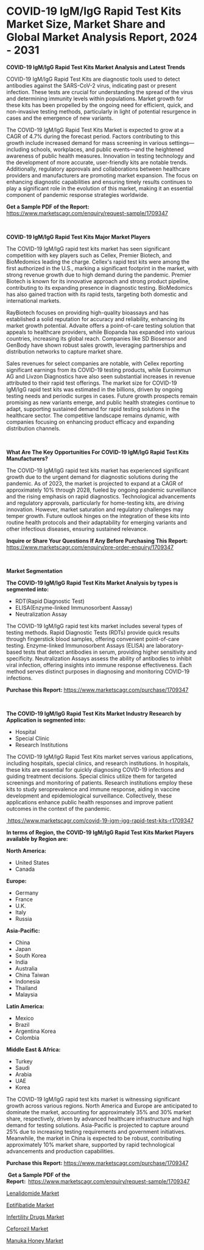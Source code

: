 <p><h1>COVID-19 IgM/IgG Rapid Test Kits Market Size, Market Share and Global Market Analysis Report, 2024 - 2031</h1></p><p><strong>COVID-19 IgM/IgG Rapid Test Kits Market Analysis and Latest Trends</strong></p>
<p><p>COVID-19 IgM/IgG Rapid Test Kits are diagnostic tools used to detect antibodies against the SARS-CoV-2 virus, indicating past or present infection. These tests are crucial for understanding the spread of the virus and determining immunity levels within populations. Market growth for these kits has been propelled by the ongoing need for efficient, quick, and non-invasive testing methods, particularly in light of potential resurgence in cases and the emergence of new variants.</p><p>The COVID-19 IgM/IgG Rapid Test Kits Market is expected to grow at a CAGR of 4.7% during the forecast period. Factors contributing to this growth include increased demand for mass screening in various settings—including schools, workplaces, and public events—and the heightened awareness of public health measures. Innovation in testing technology and the development of more accurate, user-friendly kits are notable trends. Additionally, regulatory approvals and collaborations between healthcare providers and manufacturers are promoting market expansion. The focus on enhancing diagnostic capabilities and ensuring timely results continues to play a significant role in the evolution of this market, making it an essential component of pandemic response strategies worldwide.</p></p>
<p><strong>Get a Sample PDF of the Report:&nbsp;</strong> <a href="https://www.marketscagr.com/enquiry/request-sample/1709347?utm_campaign=1813&utm_medium=2&utm_source=Github&utm_content=ia&utm_term=21102024&utm_id=covid-19-igmigg-rapid-test-kits">https://www.marketscagr.com/enquiry/request-sample/1709347</a></p>
<p>&nbsp;</p>
<p><strong>COVID-19 IgM/IgG Rapid Test Kits Major Market Players</strong></p>
<p><p>The COVID-19 IgM/IgG rapid test kits market has seen significant competition with key players such as Cellex, Premier Biotech, and BioMedomics leading the charge. Cellex's rapid test kits were among the first authorized in the U.S., marking a significant footprint in the market, with strong revenue growth due to high demand during the pandemic. Premier Biotech is known for its innovative approach and strong product pipeline, contributing to its expanding presence in diagnostic testing. BioMedomics has also gained traction with its rapid tests, targeting both domestic and international markets.</p><p>RayBiotech focuses on providing high-quality bioassays and has established a solid reputation for accuracy and reliability, enhancing its market growth potential. Advaite offers a point-of-care testing solution that appeals to healthcare providers, while Biopanda has expanded into various countries, increasing its global reach. Companies like SD Biosensor and GenBody have shown robust sales growth, leveraging partnerships and distribution networks to capture market share.</p><p>Sales revenues for select companies are notable, with Cellex reporting significant earnings from its COVID-19 testing products, while Euroimmun AG and Livzon Diagnostics have also seen substantial increases in revenue attributed to their rapid test offerings. The market size for COVID-19 IgM/IgG rapid test kits was estimated in the billions, driven by ongoing testing needs and periodic surges in cases. Future growth prospects remain promising as new variants emerge, and public health strategies continue to adapt, supporting sustained demand for rapid testing solutions in the healthcare sector. The competitive landscape remains dynamic, with companies focusing on enhancing product efficacy and expanding distribution channels.</p></p>
<p>&nbsp;</p>
<p><strong>What Are The Key Opportunities For COVID-19 IgM/IgG Rapid Test Kits Manufacturers?</strong></p>
<p><p>The COVID-19 IgM/IgG rapid test kits market has experienced significant growth due to the urgent demand for diagnostic solutions during the pandemic. As of 2023, the market is projected to expand at a CAGR of approximately 10% through 2028, fueled by ongoing pandemic surveillance and the rising emphasis on rapid diagnostics. Technological advancements and regulatory approvals, particularly for home-testing kits, are driving innovation. However, market saturation and regulatory challenges may temper growth. Future outlook hinges on the integration of these kits into routine health protocols and their adaptability for emerging variants and other infectious diseases, ensuring sustained relevance.</p></p>
<p><strong>Inquire or Share Your Questions If Any Before Purchasing This Report:</strong> <a href="https://www.marketscagr.com/enquiry/pre-order-enquiry/1709347?utm_campaign=1813&utm_medium=2&utm_source=Github&utm_content=ia&utm_term=21102024&utm_id=covid-19-igmigg-rapid-test-kits">https://www.marketscagr.com/enquiry/pre-order-enquiry/1709347</a></p>
<p>&nbsp;</p>
<p><strong>Market Segmentation</strong></p>
<p><strong>The COVID-19 IgM/IgG Rapid Test Kits Market Analysis by types is segmented into:</strong></p>
<p><ul><li>RDT(Rapid Diagnostic Test)</li><li>ELISA(Enzyme-linked Immunosorbent Aassay)</li><li>Neutralization Assay</li></ul></p>
<p><p>The COVID-19 IgM/IgG rapid test kits market includes several types of testing methods. Rapid Diagnostic Tests (RDTs) provide quick results through fingerstick blood samples, offering convenient point-of-care testing. Enzyme-linked Immunosorbent Assays (ELISA) are laboratory-based tests that detect antibodies in serum, providing higher sensitivity and specificity. Neutralization Assays assess the ability of antibodies to inhibit viral infection, offering insights into immune response effectiveness. Each method serves distinct purposes in diagnosing and monitoring COVID-19 infections.</p></p>
<p><strong>Purchase this Report:&nbsp;</strong><a href="https://www.marketscagr.com/purchase/1709347?utm_campaign=1813&utm_medium=2&utm_source=Github&utm_content=ia&utm_term=21102024&utm_id=covid-19-igmigg-rapid-test-kits">https://www.marketscagr.com/purchase/1709347</a></p>
<p>&nbsp;</p>
<p><strong>The COVID-19 IgM/IgG Rapid Test Kits Market Industry Research by Application is segmented into:</strong></p>
<p><ul><li>Hospital</li><li>Special Clinic</li><li>Research Institutions</li></ul></p>
<p><p>The COVID-19 IgM/IgG Rapid Test Kits market serves various applications, including hospitals, special clinics, and research institutions. In hospitals, these kits are essential for quickly diagnosing COVID-19 infections and guiding treatment decisions. Special clinics utilize them for targeted screenings and monitoring of patients. Research institutions employ these kits to study seroprevalence and immune response, aiding in vaccine development and epidemiological surveillance. Collectively, these applications enhance public health responses and improve patient outcomes in the context of the pandemic.</p></p>
<p><a href="https://www.marketscagr.com/covid-19-igm-igg-rapid-test-kits-r1709347?utm_campaign=1813&utm_medium=2&utm_source=Github&utm_content=ia&utm_term=21102024&utm_id=covid-19-igmigg-rapid-test-kits">&nbsp;https://www.marketscagr.com/covid-19-igm-igg-rapid-test-kits-r1709347</a></p>
<p><strong>In terms of Region, the COVID-19 IgM/IgG Rapid Test Kits Market Players available by Region are:</strong></p>
<p>
    <p> <strong> North America: </strong>
        <ul>
            <li>United States</li>
            <li>Canada</li>
        </ul>
        </p> 
    <p> <strong> Europe: </strong>
        <ul>
            <li>Germany</li>
            <li>France</li>
            <li>U.K.</li>
            <li>Italy</li>
            <li>Russia</li>
        </ul>
        </p> 
    <p> <strong> Asia-Pacific: </strong>
        <ul>
            <li>China</li>
            <li>Japan</li>
            <li>South Korea</li>
            <li>India</li>
            <li>Australia</li>
            <li>China Taiwan</li>
            <li>Indonesia</li>
            <li>Thailand</li>
            <li>Malaysia</li>
        </ul>
        </p> 
    <p> <strong> Latin America: </strong>
        <ul>
            <li>Mexico</li>
            <li>Brazil</li>
            <li>Argentina Korea</li>
            <li>Colombia</li>
        </ul>
        </p> 
    <p> <strong> Middle East & Africa: </strong>
        <ul>
            <li>Turkey</li>
            <li>Saudi</li>
            <li>Arabia</li>
            <li>UAE</li>
            <li>Korea</li>
        </ul>
    </p>
    </p>
<p><p>The COVID-19 IgM/IgG rapid test kits market is witnessing significant growth across various regions. North America and Europe are anticipated to dominate the market, accounting for approximately 35% and 30% market share, respectively, driven by advanced healthcare infrastructure and high demand for testing solutions. Asia-Pacific is projected to capture around 25% due to increasing testing requirements and government initiatives. Meanwhile, the market in China is expected to be robust, contributing approximately 10% market share, supported by rapid technological advancements and production capabilities.</p></p>
<p><strong>Purchase this Report: </strong><a href="https://www.marketscagr.com/purchase/1709347?utm_campaign=1813&utm_medium=2&utm_source=Github&utm_content=ia&utm_term=21102024&utm_id=covid-19-igmigg-rapid-test-kits">https://www.marketscagr.com/purchase/1709347</a></p>
<p>&nbsp;<strong>Get a Sample PDF of the Report:&nbsp;&nbsp;</strong><a href="https://www.marketscagr.com/enquiry/request-sample/1709347?utm_campaign=1813&utm_medium=2&utm_source=Github&utm_content=ia&utm_term=21102024&utm_id=covid-19-igmigg-rapid-test-kits">https://www.marketscagr.com/enquiry/request-sample/1709347</a></p>
<p><strong></strong></p>
<p><p><a href="https://www.linkedin.com/pulse/lenalidomide-revenue-growth-report-2024-2031-magna-market-jksge?utm_campaign=1813&utm_medium=2&utm_source=Github&utm_content=ia&utm_term=21102024&utm_id=covid-19-igmigg-rapid-test-kits">Lenalidomide Market</a></p><p><a href="https://www.linkedin.com/pulse/eptifibatide-market-evolution-global-trends-regional-dynamics-yjdfc?utm_campaign=1813&utm_medium=2&utm_source=Github&utm_content=ia&utm_term=21102024&utm_id=covid-19-igmigg-rapid-test-kits">Eptifibatide Market</a></p><p><a href="https://www.linkedin.com/pulse/global-perspectives-infertility-drugs-market-trends-forecast-ddiee?utm_campaign=1813&utm_medium=2&utm_source=Github&utm_content=ia&utm_term=21102024&utm_id=covid-19-igmigg-rapid-test-kits">Infertility Drugs Market</a></p><p><a href="https://www.linkedin.com/pulse/cefprozil-industry-insights-report-analyzing-market-trends-hwnee?utm_campaign=1813&utm_medium=2&utm_source=Github&utm_content=ia&utm_term=21102024&utm_id=covid-19-igmigg-rapid-test-kits">Cefprozil Market</a></p><p><a href="https://www.linkedin.com/pulse/strategic-roadmap-global-manuka-honey-market-insights-opportunities-z2sve?utm_campaign=1813&utm_medium=2&utm_source=Github&utm_content=ia&utm_term=21102024&utm_id=covid-19-igmigg-rapid-test-kits">Manuka Honey Market</a></p></p>